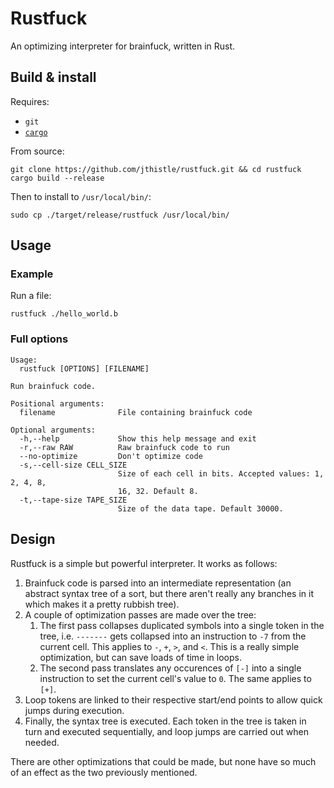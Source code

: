 # Rustfuck

An optimizing interpreter for brainfuck, written in Rust.

## Build & install

Requires:

- `git`
- [`cargo`](https://doc.rust-lang.org/cargo/getting-started/installation.html)

From source:

```
git clone https://github.com/jthistle/rustfuck.git && cd rustfuck
cargo build --release
```

Then to install to `/usr/local/bin/`:

```
sudo cp ./target/release/rustfuck /usr/local/bin/
```

## Usage

### Example

Run a file:

`rustfuck ./hello_world.b`

### Full options

```
Usage:
  rustfuck [OPTIONS] [FILENAME]

Run brainfuck code.

Positional arguments:
  filename              File containing brainfuck code

Optional arguments:
  -h,--help             Show this help message and exit
  -r,--raw RAW          Raw brainfuck code to run
  --no-optimize         Don't optimize code
  -s,--cell-size CELL_SIZE
                        Size of each cell in bits. Accepted values: 1, 2, 4, 8,
                        16, 32. Default 8.
  -t,--tape-size TAPE_SIZE
                        Size of the data tape. Default 30000.
```

## Design

Rustfuck is a simple but powerful interpreter. It works as follows:

1. Brainfuck code is parsed into an intermediate representation (an abstract syntax tree of a sort, but there
   aren't really any branches in it which makes it a pretty rubbish tree).
2. A couple of optimization passes are made over the tree:
   1. The first pass collapses duplicated symbols into a single token
      in the tree, i.e. `-------` gets collapsed into an instruction to `-7` from the current cell. This applies to `-`, `+`, `>`, and `<`.
      This is a really simple optimization, but can save loads of time in loops.
   2. The second pass translates any occurences of `[-]` into a single instruction to set the current cell's value to `0`.
      The same applies to `[+]`.
3. Loop tokens are linked to their respective start/end points to allow quick jumps during execution.
4. Finally, the syntax tree is executed. Each token in the tree is taken in turn and executed sequentially, and loop jumps are carried out
   when needed.

There are other optimizations that could be made, but none have so much of an effect as the two previously mentioned.
   

